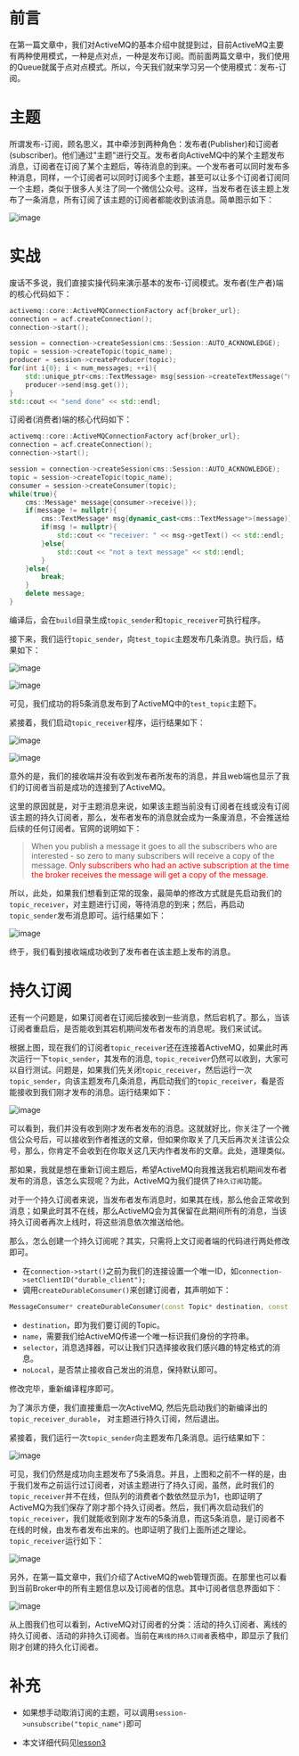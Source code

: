 # 前言

在第一篇文章中，我们对ActiveMQ的基本介绍中就提到过，目前ActiveMQ主要有两种使用模式，一种是点对点，一种是发布订阅。而前面两篇文章中，我们使用的Queue就属于点对点模式。所以，今天我们就来学习另一个使用模式：发布-订阅。

# 主题

所谓发布-订阅，顾名思义，其中牵涉到两种角色：发布者(Publisher)和订阅者(subscriber)。他们通过"主题"进行交互。发布者向ActiveMQ中的某个主题发布消息，订阅者在订阅了某个主题后，等待消息的到来。一个发布者可以同时发布多种消息，同样，一个订阅者可以同时订阅多个主题，甚至可以让多个订阅者订阅同一个主题，类似于很多人关注了同一个微信公众号。这样，当发布者在该主题上发布了一条消息，所有订阅了该主题的订阅者都能收到该消息。简单图示如下：

![image](image/9.png)

# 实战

废话不多说，我们直接实操代码来演示基本的发布-订阅模式。发布者(生产者)端的核心代码如下：

```cpp
activemq::core::ActiveMQConnectionFactory acf{broker_url};
connection = acf.createConnection();
connection->start();

session = connection->createSession(cms::Session::AUTO_ACKNOWLEDGE);
topic = session->createTopic(topic_name);
producer = session->createProducer(topic);
for(int i{0}; i < num_messages; ++i){
	std::unique_ptr<cms::TextMessage> msg{session->createTextMessage("message-" + std::to_string(i))};
	producer->send(msg.get());
}
std::cout << "send done" << std::endl;
```

订阅者(消费者)端的核心代码如下：

```cpp
activemq::core::ActiveMQConnectionFactory acf{broker_url}; 
connection = acf.createConnection();
connection->start();

session = connection->createSession(cms::Session::AUTO_ACKNOWLEDGE);
topic = session->createTopic(topic_name);
consumer = session->createConsumer(topic);
while(true){
	cms::Message* message{consumer->receive()};
	if(message != nullptr){
		cms::TextMessage* msg{dynamic_cast<cms::TextMessage*>(message)};
		if(msg != nullptr){
			std::cout << "receiver: " << msg->getText() << std::endl;
		}else{
			std::cout << "not a text message" << std::endl;
		}
	}else{
		break;
	}
	delete message;
}
```

编译后，会在`build`目录生成`topic_sender`和`topic_receiver`可执行程序。

接下来，我们运行`topic_sender`，向`test_topic`主题发布几条消息。执行后，结果如下：

![image](image/10.png)

![image](image/11.png)

可见，我们成功的将5条消息发布到了ActiveMQ中的`test_topic`主题下。

紧接着，我们启动`topic_receiver`程序，运行结果如下：

![image](image/12.png)

![image](image/13.png)

意外的是，我们的接收端并没有收到发布者所发布的消息，并且web端也显示了我们的订阅者当前是成功的连接到了ActiveMQ。

这里的原因就是，对于主题消息来说，如果该主题当前没有订阅者在线或没有订阅该主题的持久订阅者，那么，发布者发布的消息就会成为一条废消息，不会推送给后续的任何订阅者。官网的说明如下：

> When you publish a message it goes to all the subscribers who are interested - so zero to many subscribers will receive a copy of the message. <font color='red'>Only subscribers who had an active subscription at the time the broker receives the message will get a copy of the message.</font>

所以，此处，如果我们想看到正常的现象，最简单的修改方式就是先启动我们的`topic_receiver`，对主题进行订阅，等待消息的到来；然后，再启动`topic_sender`发布消息即可。运行结果如下：

![image](image/14.png)

终于，我们看到接收端成功收到了发布者在该主题上发布的消息。

# 持久订阅

还有一个问题是，如果订阅者在订阅后接收到一些消息，然后宕机了。那么，当该订阅者重启后，是否能收到其宕机期间发布者发布的消息呢。我们来试试。

根据上图，现在我们的订阅者`topic_receiver`还在连接着ActiveMQ，如果此时再次运行一下`topic_sender`，其发布的消息, `topic_receiver`仍然可以收到，大家可以自行测试。问题是，如果我们先关闭`topic_receiver`，然后运行一次`topic_sender`，向该主题发布几条消息，再启动我们的`topic_receiver`，看是否能接收到我们刚才发布的消息。运行结果如下：

![image](image/12.png)

可以看到，我们并没有收到刚才发布者发布的消息。这就就好比，你关注了一个微信公众号后，可以接收到作者推送的文章，但如果你取关了几天后再次关注该公众号，那么，你肯定不会收到在你取关这几天内作者发布的文章。此处，道理类似。

那如果，我就是想在重新订阅主题后，希望ActiveMQ向我推送我宕机期间发布者发布的消息，该怎么实现呢？为此，ActiveMQ为我们提供了`持久订阅`功能。

对于一个持久订阅者来说，当发布者发布消息时，如果其在线，那么他会正常收到消息；如果此时其不在线，那么ActiveMQ会为其保留在此期间所有的消息，当该持久订阅者再次上线时，将这些消息依次推送给他。

那么，怎么创建一个持久订阅呢？其实，只需将上文订阅者端的代码进行两处修改即可。
- 在`connection->start()`之前为我们的连接设置一个唯一ID，如`connection->setClientID("durable_client");`
- 调用`createDurableConsumer()`来创建订阅者，其声明如下：

```cpp
MessageConsumer* createDurableConsumer(const Topic* destination, const std::string& name, const std::string& selector, bool noLocal = false);
```

- `destination`，即为我们要订阅的Topic。
- `name`，需要我们给ActiveMQ传递一个唯一标识我们身份的字符串。
- `selector`，消息选择器，可以让我们只选择接收我们感兴趣的特定格式的消息。
- `noLocal`，是否禁止接收自己发出的消息，保持默认即可。

修改完毕，重新编译程序即可。

为了演示方便，我们直接重启一次ActiveMQ, 然后先启动我们的新编译出的`topic_receiver_durable`， 对主题进行持久订阅，然后退出。

紧接着，我们运行一次`topic_sender`向主题发布几条消息。运行结果如下：

![image](image/15.png)

可见，我们仍然是成功向主题发布了5条消息。并且，上图和之前不一样的是，由于我们发布之前运行过订阅者，对该主题进行了持久订阅，虽然，此时我们的`topic_receiver`并不在线，但队列的消费者个数依然显示为1，也即证明了ActiveMQ为我们保存了刚才那个持久订阅者。然后，我们再次启动我们的`topic_receiver`，我们就能收到刚才发布的5条消息，而这5条消息，是订阅者不在线的时候，由发布者发布出来的。也即证明了我们上面所述之理论。`topic_receiver`运行如下：

![image](image/16.png)

另外，在第一篇文章中，我们介绍了ActiveMQ的web管理页面。在那里也可以看到当前Broker中的所有主题信息以及订阅者的信息。其中订阅者信息界面如下：

![image](image/17.png)

从上图我们也可以看到，ActiveMQ对订阅者的分类：活动的持久订阅者、离线的持久订阅者、活动的非持久订阅者。当前在`离线的持久订阅者`表格中，即显示了我们刚才创建的持久化订阅者。

# 补充

- 如果想手动取消订阅的主题，可以调用`session->unsubscribe("topic_name")`即可

- 本文详细代码见[lesson3](https://github.com/wanggujin/LearnActiveMQ/tree/master/lesson3)
